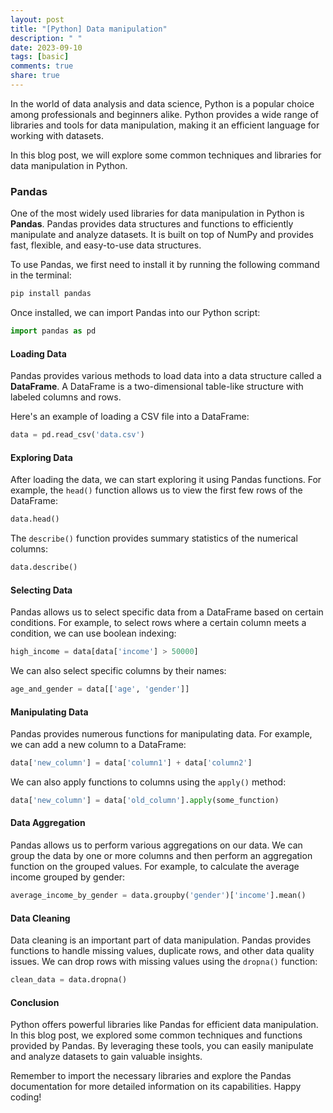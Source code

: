 ```yaml
---
layout: post
title: "[Python] Data manipulation"
description: " "
date: 2023-09-10
tags: [basic]
comments: true
share: true
---
```


In the world of data analysis and data science, Python is a popular choice among professionals and beginners alike. Python provides a wide range of libraries and tools for data manipulation, making it an efficient language for working with datasets.

In this blog post, we will explore some common techniques and libraries for data manipulation in Python.

### Pandas

One of the most widely used libraries for data manipulation in Python is **Pandas**. Pandas provides data structures and functions to efficiently manipulate and analyze datasets. It is built on top of NumPy and provides fast, flexible, and easy-to-use data structures.

To use Pandas, we first need to install it by running the following command in the terminal:

```python
pip install pandas
```

Once installed, we can import Pandas into our Python script:

```python
import pandas as pd
```

#### Loading Data

Pandas provides various methods to load data into a data structure called a **DataFrame**. A DataFrame is a two-dimensional table-like structure with labeled columns and rows.

Here's an example of loading a CSV file into a DataFrame:

```python
data = pd.read_csv('data.csv')
```

#### Exploring Data

After loading the data, we can start exploring it using Pandas functions. For example, the `head()` function allows us to view the first few rows of the DataFrame:

```python
data.head()
```

The `describe()` function provides summary statistics of the numerical columns:

```python
data.describe()
```

#### Selecting Data

Pandas allows us to select specific data from a DataFrame based on certain conditions. For example, to select rows where a certain column meets a condition, we can use boolean indexing:

```python
high_income = data[data['income'] > 50000]
```

We can also select specific columns by their names:

```python
age_and_gender = data[['age', 'gender']]
```

#### Manipulating Data

Pandas provides numerous functions for manipulating data. For example, we can add a new column to a DataFrame:

```python
data['new_column'] = data['column1'] + data['column2']
```

We can also apply functions to columns using the `apply()` method:

```python
data['new_column'] = data['old_column'].apply(some_function)
```

#### Data Aggregation

Pandas allows us to perform various aggregations on our data. We can group the data by one or more columns and then perform an aggregation function on the grouped values. For example, to calculate the average income grouped by gender:

```python
average_income_by_gender = data.groupby('gender')['income'].mean()
```

#### Data Cleaning

Data cleaning is an important part of data manipulation. Pandas provides functions to handle missing values, duplicate rows, and other data quality issues. We can drop rows with missing values using the `dropna()` function:

```python
clean_data = data.dropna()
```

#### Conclusion

Python offers powerful libraries like Pandas for efficient data manipulation. In this blog post, we explored some common techniques and functions provided by Pandas. By leveraging these tools, you can easily manipulate and analyze datasets to gain valuable insights.

Remember to import the necessary libraries and explore the Pandas documentation for more detailed information on its capabilities. Happy coding!